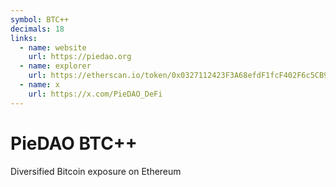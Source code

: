 ```yaml
---
symbol: BTC++
decimals: 18
links:
  - name: website
    url: https://piedao.org
  - name: explorer
    url: https://etherscan.io/token/0x0327112423F3A68efdF1fcF402F6c5CB9f7C33fd
  - name: x
    url: https://x.com/PieDAO_DeFi
---
```


# PieDAO BTC++

Diversified Bitcoin exposure on Ethereum
